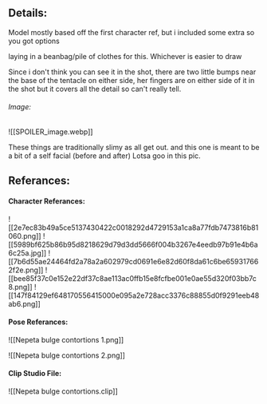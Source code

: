 ## Details:
Model mostly based off the first character ref, but i included some extra so you got options

laying in a beanbag/pile of clothes for this. Whichever is easier to draw

Since i don't think you can see it in the shot, there are two little bumps near the base of the tentacle on either side, her fingers are on either side of it in the shot but it covers all the detail so can't really tell.
###### Image:
![[SPOILER_image.webp]]

These things are traditionally slimy as all get out. and this one is meant to be a bit of a self facial (before and after) Lotsa goo in this pic.
## Referances:

#### Character Referances:
![[2e7ec83b49a5ce5137430422c0018292d4729153a1ca8a77fdb7473816b81060.png]]
![[5989bf625b86b95d8218629d79d3dd5666f004b3267e4eedb97b91e4b6a6c25a.jpg]]
![[7b6d55ae24464fd2a78a2a602979cd0691e6e82d60f8da61c6be659317662f2e.png]]
![[bee85f37c0e152e22df37c8ae113ac0ffb15e8fcfbe001e0ae55d320f03bb7c8.png]]
![[147f84129ef648170556415000e095a2e728acc3376c88855d0f9291eeb48ab6.png]]

#### Pose Referances:
![[Nepeta bulge contortions 1.png]]

![[Nepeta bulge contortions 2.png]]

#### Clip Studio File:
![[Nepeta bulge contortions.clip]]
